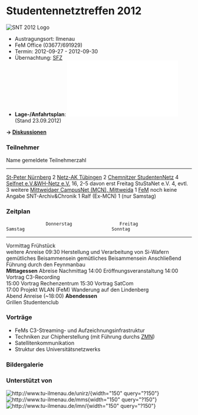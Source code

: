 # Studentennetztreffen 2012

![SNT 2012 Logo](/snt/logo_snt_2012_ilmenau.png)

-   Austragungsort: Ilmenau
-   FeM Office (03677/691929)
-   Termin: 2012-09-27 - 2012-09-30
-   Übernachtung: [SFZ](http://www.sfz-ilmenau.de/)
-   **Lage-/Anfahrtsplan**: ![Karte](/snt/2012/karte.pdf) (Stand
    23.09.2012)

**-\> [Diskussionen](/talk/SNT/SNT2012)**

### Teilnehmer

  Name                                                       gemeldete Teilnehmerzahl
  ---------------------------------------------------------- ----------------------------
  [St-Peter Nürnberg](/studnetze/nuernberg-st-peter)         2
  [Netz-AK Tübingen](/studnetze/netzak_tuebingen)            2
  [Chemnitzer StudentenNetz](/studnetze/csn)                 4
  [Selfnet e.V.&WH-Netz e.V.](/studnetze/selfnet)            16, 2-5 davon erst Freitag
  StuStaNet e.V.                                             4, evtl. 3 weitere
  [Mittweidaer CampusNet (MCN), Mittweida](/studnetze/mcn)   1
  [FeM](/studnetze/fem)                                      noch keine Angabe
  SNT-Archiv&Chronik                                         1
  Ralf (Ex-MCN)                                              1 (nur Samstag)

### Zeitplan

                   Donnerstag                  Freitag                                  Samstag                                 Sonntag
  ------------ ------------------- ------------------------------- -------------------------------------------------- ---------------------------
   Vormittag                                  Frühstück                                                               
                                           weitere Anreise          09:30 Herstellung und Verarbeitung von Si-Wafern   gemütliches Beisammensein
                                      gemütliches Beisammensein        Anschließend Führung durch den Feynmanbau      
                                           **Mittagessen**                                                                      Abreise
   Nachmittag                       14:00 Eröffnungsveranstaltung              14:00 Vortrag C3-Recording             
                                     15:00 Vortrag Rechenzentrum                  15:30 Vortrag SatCom                
                                      17:00 Projekt WLAN (FeM)                Wanderung auf den Lindenberg            
     Abend      Anreise (\~18:00)          **Abendessen**                                                             
                     Grillen                Studentenclub                                                             

### Vorträge

-   FeMs C3-Streaming- und Aufzeichnungsinfrastruktur
-   Techniken zur Chipherstellung (mit Führung durchs
    [ZMN](http://www.tu-ilmenau.de/zmn/))
-   Satellitenkommunikation
-   Struktur des Universitätsnetzwerks

### Bildergalerie

### Unterstützt von

![<http://www.tu-ilmenau.de/unirz/>](http://www.tu-ilmenau.de/fileadmin/public/unirz/logo_unirz_kurz.png){width="150"
query="?150"}
![<http://www.tu-ilmenau.de/mms>](/snt/logo_mms.jpg){width="150"
query="?150"}
![<http://www.tu-ilmenau.de/imn/>](http://www.tu-ilmenau.de/fileadmin/media/imn/Internes/download/LogoIMN-schwarzeSchrift-300dpi.jpg){width="150"
query="?150"}

